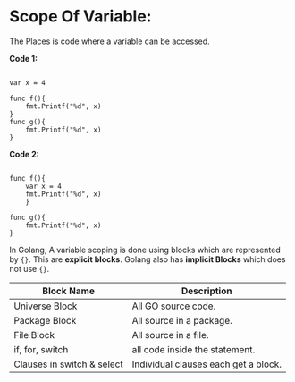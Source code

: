 # Scope Of Variable:

The Places is code where a variable can be accessed.

**Code 1:**

``` golang

var x = 4

func f(){
    fmt.Printf("%d", x)
}
func g(){
    fmt.Printf("%d", x)
}

```

**Code 2:**

``` golang

func f(){
    var x = 4
    fmt.Printf("%d", x)
    }

func g(){
    fmt.Printf("%d", x)
}

```

In Golang, A variable scoping is done using blocks which are
represented by `{}`. This are **explicit blocks**. Golang also has **implicit Blocks** which does not use `{}`.


| Block Name                | Description                          |
|---------------------------|--------------------------------------|
| Universe Block            | All GO source code.                  |
| Package Block             | All source in a package.             |
| File Block                | All source in a file.                |
| if, for, switch           | all code inside the statement.       |
| Clauses in switch & select | Individual clauses each get a block. |




